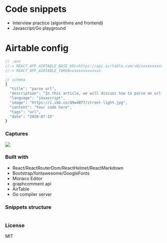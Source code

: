 # Code snippets
- Interview practice (algorithms and frontend)
- Javascript/Go playground

# Airtable config
```js
// .env
//-> REACT_APP_AIRTABLE_BASE_URL=https://api.airtable.com/v0/xxxxxxxxxxxxxxxxx/xxxx
//-> REACT_APP_AIRTABLE_TOKEN=xxxxxxxxxxxxx

// schema
{
  "title": "parse url",  
  "description": "In this article, we will discuss how to parse an url query",
  "language": "javascript",
  "image": "https://i.ibb.co/Q9w4BT7/street-light.jpg",
  "content": "Your code here",
  "tags": "url",
  "date": "2020-07-15"
}
```

### Captures
![](https://i.ibb.co/xgBwd1s/myblog.png)

### Built with
- React/ReactRouterDom/ReactHelmet/ReactMarkdown
- Bootstrap/fontawesome/GoogleFonts
- Monaco Editor
- graphcomment api
- AirTable
- Go compiler server

### Snippets structure
```json

```

### License
MIT